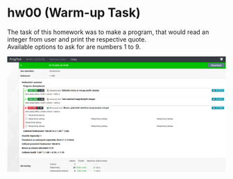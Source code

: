 # hw00 (Warm-up Task)

The task of this homework was to make a program, that would read
an integer from user and print the respective quote.  
Available options to ask for are numbers 1 to 9.  

![Results](results.png)
